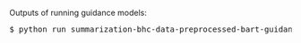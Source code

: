 Outputs of running guidance models:

<pre>$ python run_summarization-bhc-data-preprocessed-bart-guidance.py guidance_experiment_cfg/<cg or mimi3>/<one of the cfgs></pre> 
